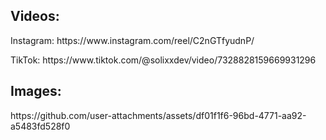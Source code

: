 <h2>Videos:</h2>

<p>Instagram: https://www.instagram.com/reel/C2nGTfyudnP/</p>
<p>TikTok: https://www.tiktok.com/@solixxdev/video/7328828159669931296</p>

<h2>Images:</h2>
https://github.com/user-attachments/assets/df01f1f6-96bd-4771-aa92-a5483fd528f0
